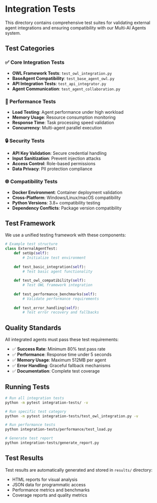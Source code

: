 # Integration Tests

This directory contains comprehensive test suites for validating external agent integrations and ensuring compatibility with our Multi-AI Agents system.

## Test Categories

### ✅ Core Integration Tests
- **OWL Framework Tests**: `test_owl_integration.py`
- **BaseAgent Compatibility**: `test_base_agent_owl.py`
- **API Integration Tests**: `test_api_integrator.py`
- **Agent Communication**: `test_agent_collaboration.py`

### 🧪 Performance Tests
- **Load Testing**: Agent performance under high workload
- **Memory Usage**: Resource consumption monitoring
- **Response Time**: Task processing speed validation
- **Concurrency**: Multi-agent parallel execution

### 🔒 Security Tests
- **API Key Validation**: Secure credential handling
- **Input Sanitization**: Prevent injection attacks
- **Access Control**: Role-based permissions
- **Data Privacy**: PII protection compliance

### 🌐 Compatibility Tests
- **Docker Environment**: Container deployment validation
- **Cross-Platform**: Windows/Linux/macOS compatibility
- **Python Versions**: 3.8+ compatibility testing
- **Dependency Conflicts**: Package version compatibility

## Test Framework

We use a unified testing framework with these components:

```python
# Example test structure
class ExternalAgentTest:
    def setUp(self):
        # Initialize test environment
        
    def test_basic_integration(self):
        # Test basic agent functionality
        
    def test_owl_compatibility(self):
        # Test OWL framework integration
        
    def test_performance_benchmarks(self):
        # Validate performance requirements
        
    def test_error_handling(self):
        # Test error recovery and fallbacks
```

## Quality Standards

All integrated agents must pass these test requirements:

- ✅ **Success Rate**: Minimum 80% test pass rate
- ✅ **Performance**: Response time under 5 seconds
- ✅ **Memory Usage**: Maximum 512MB per agent
- ✅ **Error Handling**: Graceful fallback mechanisms
- ✅ **Documentation**: Complete test coverage

## Running Tests

```bash
# Run all integration tests
python -m pytest integration-tests/ -v

# Run specific test category
python -m pytest integration-tests/test_owl_integration.py -v

# Run performance tests
python integration-tests/performance/test_load.py

# Generate test report
python integration-tests/generate_report.py
```

## Test Results

Test results are automatically generated and stored in `results/` directory:
- HTML reports for visual analysis
- JSON data for programmatic access
- Performance metrics and benchmarks
- Coverage reports and quality metrics
